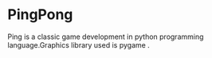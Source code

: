 # PingPong

Ping is a classic game development in python programming language.Graphics library used is pygame .
